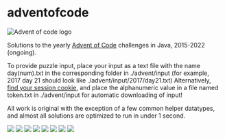 # adventofcode
![Advent of code logo](https://dansanderson.com/lab-notes/advent-of-code-mega65/aoc2.png)

Solutions to the yearly [Advent of Code](https://adventofcode.com/2022/about) challenges in Java, 2015-2022 (ongoing).

To provide puzzle input, place your input as a text file with the name day(num).txt in the corresponding folder in ./advent/input (for example, 2017 day 21 should look like ./advent/input/2017/day21.txt)
Alternatively, [find your session cookie](https://www.youtube.com/watch?v=tUd33_CXCzE), and place the alphanumeric value in a file named token.txt in ./advent/input for automatic downloading of input!

All work is original with the exception of a few common helper datatypes, and almost all solutions are optimized to run in under 1 second.
<!-- begin-year-badge -->
[![](https://img.shields.io/badge/2022-14%20stars-83551c)](./advent/aoc2022)
[![](https://img.shields.io/badge/2021-50%20stars-239323)](./advent/aoc2021)
[![](https://img.shields.io/badge/2020-50%20stars-239323)](./advent/aoc2020)
[![](https://img.shields.io/badge/2019-50%20stars-239323)](./advent/aoc2019)
[![](https://img.shields.io/badge/2018-50%20stars-239323)](./advent/aoc2018)
[![](https://img.shields.io/badge/2017-50%20stars-239323)](./advent/aoc2017)
[![](https://img.shields.io/badge/2016-50%20stars-239323)](./advent/aoc2016)
[![](https://img.shields.io/badge/2015-50%20stars-239323)](./advent/aoc2015)
<!-- end-year-badge -->
